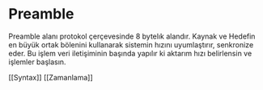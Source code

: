 # Preamble
Preamble alanı protokol çerçevesinde 8 bytelık alandır. Kaynak ve Hedefin en büyük ortak bölenini kullanarak sistemin hızını uyumlaştırır, senkronize eder. Bu işlem veri iletişiminin başında yapılır ki aktarım hızı belirlensin ve işlemler başlasın.

[[Syntax]]
[[Zamanlama]]

